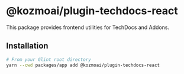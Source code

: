 # @kozmoai/plugin-techdocs-react

This package provides frontend utilities for TechDocs and Addons.

## Installation

```sh
# From your Glint root directory
yarn --cwd packages/app add @kozmoai/plugin-techdocs-react
```
